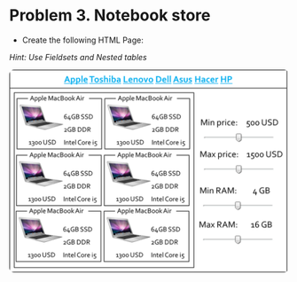 Problem 3. Notebook store
=====================

*	Create the following HTML Page:

_Hint: Use Fieldsets and Nested tables_
	
![picture3](./resources/task3.png)